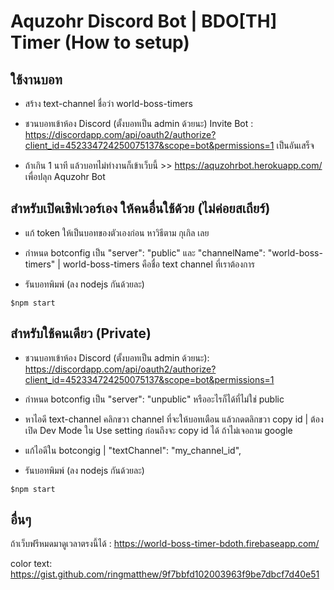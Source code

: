 # Aquzohr Discord Bot | BDO[TH] Timer (How to setup) 

## ใช้งานบอท

* สร้าง text-channel ชื่อว่า world-boss-timers

* ชวนบอทเข้าห้อง Discord (ตั้งบอทเป็น admin ด้วยนะ)
Invite Bot : https://discordapp.com/api/oauth2/authorize?client_id=452334724250075137&scope=bot&permissions=1 เป็นอันเสร็จ

* ถ้าเกิน 1 นาที แล้วบอทไม่ทำงานก็เข้าเว็บนี้ >> https://aquzohrbot.herokuapp.com/ เพื่อปลุก Aquzohr Bot


## สำหรับเปิดเชิฟเวอร์เอง ให้คนอื่นใช้ด้วย (ไม่ค่อยสเถียร์)

* แก้ token ให้เป็นบอทของตัวเองก่อน หาวิธีตาม กุเกิล เลย

* กำหนด botconfig เป็น "server": "public" และ "channelName": "world-boss-timers" | world-boss-timers คือชื่อ text channel ที่เราต้องการ

* รันบอทพิมพ์ (ลง nodejs กันด้วยละ)
```
$npm start
```


## สำหรับใช้คนเดียว (Private)

* ชวนบอทเข้าห้อง Discord (ตั้งบอทเป็น admin ด้วยนะ): https://discordapp.com/api/oauth2/authorize?client_id=452334724250075137&scope=bot&permissions=1 

* กำหนด botconfig เป็น "server": "unpublic" หรืออะไรก็ได้ที่ไม่ใช่ public

* หาไอดี text-channel คลิกขวา channel ที่จะให้บอทเตือน แล้วกดตลิกขวา copy id | ต้องเปิด Dev Mode ใน Use setting ก่อนถึงจะ copy id ได้ ถ้าไม่เจอถาม google

* แก้ไอดีใน botcongig | "textChannel": "my_channel_id",

* รันบอทพิมพ์ (ลง nodejs กันด้วยละ)
```
$npm start
```

## อื่นๆ

ถ้าเว็บฟรีหมดมาดูเวลาตรงนี้ได้ : https://world-boss-timer-bdoth.firebaseapp.com/

color text: https://gist.github.com/ringmatthew/9f7bbfd102003963f9be7dbcf7d40e51
